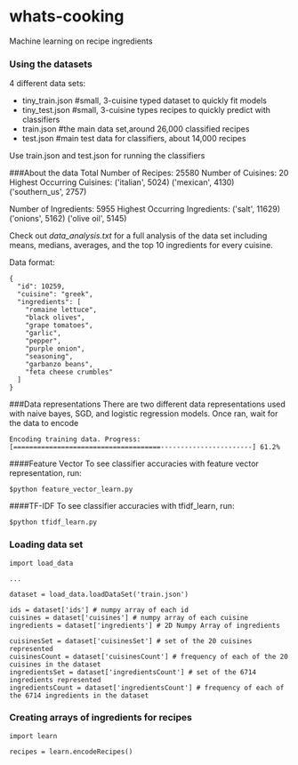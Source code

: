 # whats-cooking
Machine learning on recipe ingredients

### Using the datasets
4 different data sets:
  - tiny_train.json #small, 3-cuisine typed dataset to quickly fit models
  - tiny_test.json #small, 3-cuisine types recipes to quickly predict with classifiers
  - train.json #the main data set,around 26,000 classified recipes
  - test.json #main test data for classifiers, about 14,000 recipes

Use train.json and test.json for running the classifiers

###About the data
Total Number of Recipes:  25580
Number of Cuisines:  20
Highest Occurring Cuisines:
  ('italian', 5024)
  ('mexican', 4130)
  ('southern_us', 2757)

Number of Ingredients:  5955
Highest Occurring Ingredients:
  ('salt', 11629)
  ('onions', 5162)
  ('olive oil', 5145)

Check out *data_analysis.txt* for a full analysis of the data set including means, medians, averages, and the top 10 ingredients for every cuisine.

Data format:
```
{
  "id": 10259,
  "cuisine": "greek",
  "ingredients": [
    "romaine lettuce",
    "black olives",
    "grape tomatoes",
    "garlic",
    "pepper",
    "purple onion",
    "seasoning",
    "garbanzo beans",
    "feta cheese crumbles"
  ]
}
```

###Data representations
There are two different data representations used with naive bayes, SGD, and logistic regression models.
Once ran, wait for the data to encode
```
Encoding training data. Progress:
[=====================================-----------------------] 61.2%
```

####Feature Vector
To see classifier accuracies with feature vector representation, run:
```
$python feature_vector_learn.py
```

####TF-IDF
To see classifier accuracies with tfidf_learn, run:
```
$python tfidf_learn.py
```
### Loading data set

```
import load_data

...

dataset = load_data.loadDataSet('train.json')

ids = dataset['ids'] # numpy array of each id
cuisines = dataset['cuisines'] # numpy array of each cuisine
ingredients = dataset['ingredients'] # 2D Numpy Array of ingredients

cuisinesSet = dataset['cuisinesSet'] # set of the 20 cuisines represented
cuisinesCount = dataset['cuisinesCount'] # frequency of each of the 20 cuisines in the dataset
ingredientsSet = dataset['ingredientsCount'] # set of the 6714 ingredients represented
ingredientsCount = dataset['ingredientsCount'] # frequency of each of the 6714 ingredients in the dataset
```

### Creating arrays of ingredients for recipes

```
import learn

recipes = learn.encodeRecipes()
```
